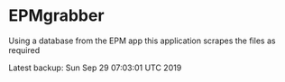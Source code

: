 # EPMgrabber
Using a database from the EPM app this application scrapes the files as required


Latest backup: Sun Sep 29 07:03:01 UTC 2019

